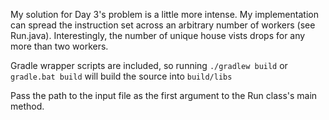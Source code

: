 My solution for Day 3's problem is a little more intense.  My implementation can spread the instruction set across an arbitrary number of workers (see Run.java).  Interestingly, the number of unique house vists drops for any more than two workers.

Gradle wrapper scripts are included, so running `./gradlew build` or `gradle.bat build` will build the source into `build/libs`

Pass the path to the input file as the first argument to the Run class's main method.

